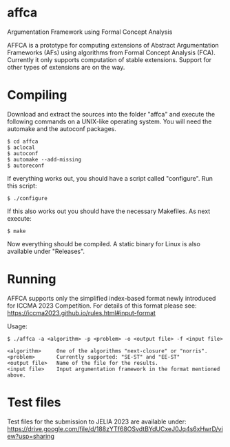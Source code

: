 # affca
Argumentation Framework using Formal Concept Analysis

AFFCA is a prototype for computing extensions of Abstract Argumentation 
Frameworks (AFs) using algorithms from Formal Concept Analysis (FCA). 
Currently it only supports computation of stable extensions. Support for
other types of extensions are on the way.

# Compiling
Download and extract the sources into the folder "affca" and execute the 
following commands on a UNIX-like operating system. You will need the automake
and the autoconf packages.

```
$ cd affca
$ aclocal 
$ autoconf
$ automake --add-missing
$ autoreconf
```
If everything works out, you should have a script called "configure".
Run this script:
```
$ ./configure
```

If this also works out you should have the necessary Makefiles. As next
execute:

```
$ make
```
Now everything should be compiled. A static binary for Linux is also available
under "Releases".

# Running
AFFCA supports only the simplified index-based format newly introduced for ICCMA 2023 Competition. For details
of this format please see: https://iccma2023.github.io/rules.html#input-format

Usage:
```
$ ./affca -a <algorithm> -p <problem> -o <output file> -f <input file>

<algorithm>     One of the algorithms "next-closure" or "norris".
<problem>       Currently supported: "SE-ST" and "EE-ST"
<output file>   Name of the file for the results.
<input file>    Input argumentation framework in the format mentioned above.
```

# Test files
Test files for the submission to JELIA 2023 are available under:
https://drive.google.com/file/d/188zYTf68OSvdtBYdUCxeJ0Jq4s6xHwrD/view?usp=sharing
